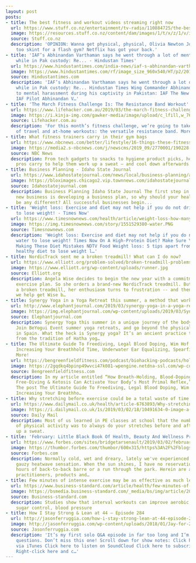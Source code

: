 ```yaml
---
layout: post
posts:
- title: The best fitness and workout videos streaming right now
  url: https://www.stuff.co.nz/entertainment/tv-radio/110884725/the-best-fitness-and-workout-videos-streaming-right-now
  image: https://resources.stuff.co.nz/content/dam/images/1/t/x/z/1/v/image.related.StuffLandscapeSixteenByNine.1420x800.1u0n79.png/1551213879814.jpg
  source: Stuff.co.nz
  description: 'OPINION: Wanna get physical, physical, Olivia Newton John style, but
    too skint for a flash gym? Netflix has got your back.'
- title: 'IAF’s Abhinandan Varthaman says he went through a lot of mental harassment
    while in Pak custody: Re... - Hindustan Times'
  url: https://www.hindustantimes.com/india-news/iaf-s-abhinandan-varthaman-says-he-went-through-a-lot-of-mental-harassment-while-in-pak-custody/story-IkXK4GeCkTrIBSv3TubQiN.html
  image: https://www.hindustantimes.com/rf/image_size_960x540/HT/p2/2019/03/02/Pictures/iaf-pilot-abhinandan-varthaman-arrives-in-india_ac9eecda-3ced-11e9-a8d4-ce33a0cf3537.jpg
  source: Hindustantimes.com
  description: 'IAF’s Abhinandan Varthaman says he went through a lot of mental harassment
    while in Pak custody: Re... Hindustan Times Wing Commander Abhinandan subjected
    to mental harassment during his captivity in Pakistan: IAF The New Indian Express
    IAF Pilot Abhinandan V…'
- title: 'The March Fitness Challenge Is: The Resistance Band Workout'
  url: https://www.lifehacker.com.au/2019/03/the-march-fitness-challenge-is-the-resistance-band-workout/
  image: https://i.kinja-img.com/gawker-media/image/upload/c_lfill,w_768,q_90/y6tnb7bzomnxxsa7toz1.jpg
  source: Lifehacker.com.au
  description: 'For this month’s fitness challenge, we’re going to take on a staple
    of travel and at-home workouts: the versatile resistance band. More »'
- title: What fitness trainers carry in their gym bags
  url: https://www.nbcnews.com/better/lifestyle/16-things-these-fitness-trainers-always-carry-their-gym-bags-ncna977096
  image: https://media2.s-nbcnews.com/j/newscms/2019_09/2770001/190228-stock-better-woman-gym-bag-ew-610p_44cb644fc552457ffcc75572e65a0c93.nbcnews-fp-1200-630.jpg
  source: NBC News
  description: From tech gadgets to snacks to hygiene product picks, here’s what the
    pros carry to help them work up a sweat — and cool down afterwards.
- title: Business Planning - Idaho State Journal
  url: https://www.idahostatejournal.com/news/local/business-planning/article_f87a3584-2e6d-57c4-9f7f-6d68e176e246.html
  image: https://bloximages.chicago2.vip.townnews.com/idahostatejournal.com/content/tncms/assets/v3/editorial/e/84/e84e3929-53e2-57d8-b143-889677a8a2cf/5a70e4ce805d2.image.jpg?resize=772%2C630
  source: Idahostatejournal.com
  description: Business Planning Idaho State Journal The first step in beginning a
    new business is developing a business plan, so why should your health journey
    be any different? All successful businesses begin...
- title: 'Weight loss: Exercise and diet may not help if you do not drink enough water
    to lose weight! - Times Now'
  url: https://www.timesnownews.com/health/article/weight-loss-how-many-glasses-of-water-should-you-drink-to-lose-weight-and-cut-belly-fat/375486
  image: https://img.timesnownews.com/story/1551529380-water.PNG
  source: Timesnownews.com
  description: 'Weight loss: Exercise and diet may not help if you do not drink enough
    water to lose weight! Times Now On A High-Protein Diet? Make Sure You Are Not
    Making These Diet Mistakes NDTV Food Weight loss: 5 tips apart from exercise and
    healthy diet to lose weight l…'
- title: NordicTrack sent me a broken treadmill! What can I do now?
  url: https://www.elliott.org/problem-solved/broken-treadmill-problems/
  image: https://www.elliott.org/wp-content/uploads/runner.jpg
  source: Elliott.org
  description: Angela Wise decides to begin the new year with a commitment to a consistent
    exercise plan. So she orders a brand-new NordicTrack treadmill. But when she receives
    a broken treadmill, her enthusiasm turns to frustration -- and then anger. Can
    we help get Wise b…
- title: Synergy Yoga in a Yoga Retreat this summer, a method that works for all!
  url: http://www.elephantjournal.com/2019/03/synergy-yoga-in-a-yoga-retreat-this-summer-a-method-that-works-for-all/
  image: https://img.elephantjournal.com/wp-content/uploads/2019/03/Synergy-YOGA-RETREAT-IN-SPAIN.png
  source: Elephantjournal.com
  description: Synergy Yoga this summer in a unique journey of the body and mind!
    Join BeYogui Event summer yoga retreats, and go beyond the physical practise,
    in Spain. What the heck is Synergy yoga? It’s an ancient practice that was derived
    from the tradition of Hatha yog…
- title: The Ultimate Guide To Freediving, Legal Blood Doping, Wim Hof Breathing,
    Increasing Your Breathhold Time, Underwater Ear Equalizing, Spearfishing & Much
    More!
  url: https://bengreenfieldfitness.com/podcast/biohacking-podcasts/hold-breath-longer/
  image: https://2gqdkq4bpinp49wvci47k081-wpengine.netdna-ssl.com/wp-content/uploads/2019/03/HARTY-landscape.jpg
  source: Bengreenfieldfitness.com
  description: In my article entitled “How Breath-Holding, Blood-Doping, Shark-Chasing,
    Free-Diving & Ketosis Can Activate Your Body’s Most Primal Reflex,” I mentioned
    The post The Ultimate Guide To Freediving, Legal Blood Doping, Wim Hof Breathing,
    Increasing Your Breathho…
- title: Why stretching before exercise could be a total waste of time
  url: https://www.dailymail.co.uk/health/article-6763893/Why-stretching-exercise-total-waste-time.html
  image: https://i.dailymail.co.uk/1s/2019/03/02/18/10491634-0-image-a-94_1551552375855.jpg
  source: Daily Mail
  description: Most of us learned in PE classes at school that the number one rule
    of physical activity was to always do your stretches before and after building
    up a sweat.
- title: 'February: Little Black Book Of Health, Beauty And Wellness Practitioners'
  url: https://www.forbes.com/sites/bridgetarsenault/2019/03/02/february-little-black-book-of-health-beauty-and-wellness-practitioners/
  image: https://thumbor.forbes.com/thumbor/600x315/https%3A%2F%2Fblogs-images.forbes.com%2Fbridgetarsenault%2Ffiles%2F2019%2F02%2FHotel-Facade-Frontal-1200x800.jpg
  source: Forbes.com
  description: Normally cold, wet and dreary, lately we've experienced an unseasonable
    gauzy heatwave sensation. When the sun shines, I have no reservations about two
    hours of back-to-back barre or a run through the park. Herein are a host of new
    practitioners, products and…
- title: Few minutes of intense exercise may be as effective as much lengthier walks
  url: https://www.business-standard.com/article/health/few-minutes-of-intense-exercise-may-be-as-effective-as-much-lengthier-walks-119030200719_1.html
  image: https://bsmedia.business-standard.com/_media/bs/img/article/2019-03/02/full/1551545421-1115.jpg
  source: Business-standard.com
  description: Studies show that interval workouts can improve aerobic fitness, blood
    sugar control, blood pressure
- title: How I Stay Strong & Lean at 44 – Episode 284
  url: http://jasonferruggia.com/how-i-stay-strong-lean-at-44-episode-284/
  image: http://jasonferruggia.com/wp-content/uploads/2018/01/Jay-for-221.jpg
  source: Jasonferruggia.com
  description: 'It’s my first solo Q&A episode in far too long and I’m answering your
    questions. Don’t miss this one! Scroll down for show notes: Click here to subscribe
    via iTunes Click here to listen on SoundCloud Click here to subscribe via Stitcher
    Right-click here and c…'
---
```


